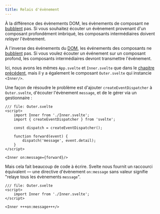 ```yaml
---
title: Relais d'évènement
---
```


À la différence des évènements DOM, les évènements de composant ne <span class="vo">[bubblent](SVELTE_SITE_URL/docs/javascript#bubble-capture)</span> pas. Si vous souhaitez écouter un évènement provenant d'un composant profondément imbriqué, les composants intermédiaires doivent _relayer_ l'évènement.

À l'inverse des événements du <span class="vo">[DOM](SVELTE_SITE_URL/docs/web#dom)</span>, les événements des composants ne <span class="vo">[bubblent](SVELTE_SITE_URL/docs/javascript#bubble-capture)</span> pas. Si vous voulez écouter un événement sur un composant profond, les composants intermédiaires devront transmettre l'événement.

Ici, nous avons les mêmes `App.svelte` et `Inner.svelte` que dans le [chapitre précédent](/tutorial/component-events), mais il y a également le composant `Outer.svelte` qui instancie `<Inner/>`.

Une façon de résoudre le problème est d'ajouter `createEventDispatcher` à `Outer.svelte`, d'écouter l'évènement `message`, et de le gérer via un gestionnaire :

```svelte
/// file: Outer.svelte
<script>
	import Inner from './Inner.svelte';
	import { createEventDispatcher } from 'svelte';

	const dispatch = createEventDispatcher();

	function forward(event) {
		dispatch('message', event.detail);
	}
</script>

<Inner on:message={forward}/>
```

Mais cela fait beaucoup de code à écrire. Svelte nous fournit un raccourci équivalent — une directive d'évènement `on:message` sans valeur signifie "relaye tous les évènements `message`".

```svelte
/// file: Outer.svelte
<script>
	import Inner from './Inner.svelte';
</script>

<Inner +++on:message+++/>
```
